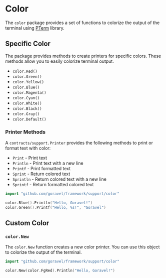 # Color

The `color` package provides a set of functions to colorize the output of the terminal
using [PTerm](github.com/pterm/pterm) library.

## Specific Color

The package provides methods to create printers for specific colors. These methods allow you to easily colorize terminal
output.

- `color.Red()`
- `color.Green()`
- `color.Yellow()`
- `color.Blue()`
- `color.Magenta()`
- `color.Cyan()`
- `color.White()`
- `color.Black()`
- `color.Gray()`
- `color.Default()`

### Printer Methods

A `contracts/support.Printer` provides the following methods to print or format text with color:

- `Print` - Print text
- `Println` - Print text with a new line
- `Printf` - Print formatted text
- `Sprint` - Return colored text
- `Sprintln` - Return colored text with a new line
- `Sprintf` - Return formatted colored text

```go
import "github.com/goravel/framework/support/color"

color.Blue().Println("Hello, Goravel!")
color.Green().Printf("Hello, %s!", "Goravel")
```

## Custom Color

### `color.New`

The `color.New` function creates a new color printer. You can use this object to colorize the output of the terminal.

```go
import "github.com/goravel/framework/support/color"

color.New(color.FgRed).Println("Hello, Goravel!")
```

<CommentService/>
